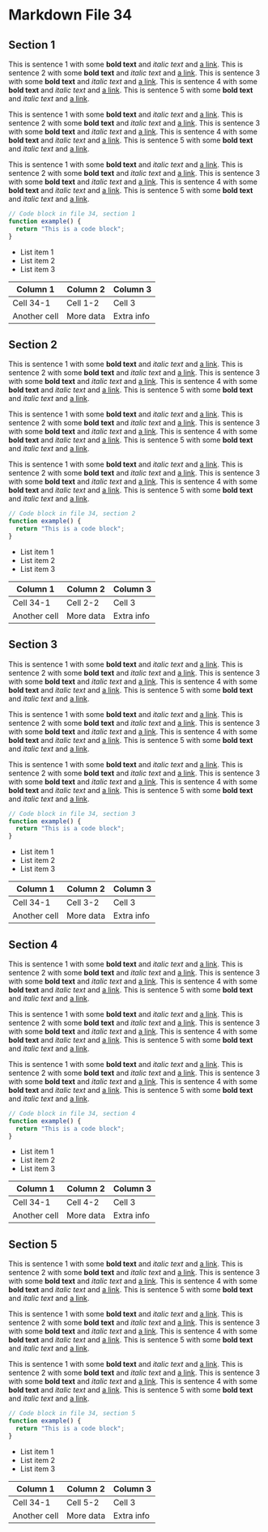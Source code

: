 # Markdown File 34


## Section 1

This is sentence 1 with some **bold text** and *italic text* and [a link](https://example.com/34/1/1/1). This is sentence 2 with some **bold text** and *italic text* and [a link](https://example.com/34/1/1/2). This is sentence 3 with some **bold text** and *italic text* and [a link](https://example.com/34/1/1/3). This is sentence 4 with some **bold text** and *italic text* and [a link](https://example.com/34/1/1/4). This is sentence 5 with some **bold text** and *italic text* and [a link](https://example.com/34/1/1/5). 

This is sentence 1 with some **bold text** and *italic text* and [a link](https://example.com/34/1/2/1). This is sentence 2 with some **bold text** and *italic text* and [a link](https://example.com/34/1/2/2). This is sentence 3 with some **bold text** and *italic text* and [a link](https://example.com/34/1/2/3). This is sentence 4 with some **bold text** and *italic text* and [a link](https://example.com/34/1/2/4). This is sentence 5 with some **bold text** and *italic text* and [a link](https://example.com/34/1/2/5). 

This is sentence 1 with some **bold text** and *italic text* and [a link](https://example.com/34/1/3/1). This is sentence 2 with some **bold text** and *italic text* and [a link](https://example.com/34/1/3/2). This is sentence 3 with some **bold text** and *italic text* and [a link](https://example.com/34/1/3/3). This is sentence 4 with some **bold text** and *italic text* and [a link](https://example.com/34/1/3/4). This is sentence 5 with some **bold text** and *italic text* and [a link](https://example.com/34/1/3/5). 

```javascript
// Code block in file 34, section 1
function example() {
  return "This is a code block";
}
```

- List item 1
- List item 2
- List item 3

| Column 1 | Column 2 | Column 3 |
| -------- | -------- | -------- |
| Cell 34-1 | Cell 1-2 | Cell 3 |
| Another cell | More data | Extra info |


## Section 2

This is sentence 1 with some **bold text** and *italic text* and [a link](https://example.com/34/2/1/1). This is sentence 2 with some **bold text** and *italic text* and [a link](https://example.com/34/2/1/2). This is sentence 3 with some **bold text** and *italic text* and [a link](https://example.com/34/2/1/3). This is sentence 4 with some **bold text** and *italic text* and [a link](https://example.com/34/2/1/4). This is sentence 5 with some **bold text** and *italic text* and [a link](https://example.com/34/2/1/5). 

This is sentence 1 with some **bold text** and *italic text* and [a link](https://example.com/34/2/2/1). This is sentence 2 with some **bold text** and *italic text* and [a link](https://example.com/34/2/2/2). This is sentence 3 with some **bold text** and *italic text* and [a link](https://example.com/34/2/2/3). This is sentence 4 with some **bold text** and *italic text* and [a link](https://example.com/34/2/2/4). This is sentence 5 with some **bold text** and *italic text* and [a link](https://example.com/34/2/2/5). 

This is sentence 1 with some **bold text** and *italic text* and [a link](https://example.com/34/2/3/1). This is sentence 2 with some **bold text** and *italic text* and [a link](https://example.com/34/2/3/2). This is sentence 3 with some **bold text** and *italic text* and [a link](https://example.com/34/2/3/3). This is sentence 4 with some **bold text** and *italic text* and [a link](https://example.com/34/2/3/4). This is sentence 5 with some **bold text** and *italic text* and [a link](https://example.com/34/2/3/5). 

```javascript
// Code block in file 34, section 2
function example() {
  return "This is a code block";
}
```

- List item 1
- List item 2
- List item 3

| Column 1 | Column 2 | Column 3 |
| -------- | -------- | -------- |
| Cell 34-1 | Cell 2-2 | Cell 3 |
| Another cell | More data | Extra info |


## Section 3

This is sentence 1 with some **bold text** and *italic text* and [a link](https://example.com/34/3/1/1). This is sentence 2 with some **bold text** and *italic text* and [a link](https://example.com/34/3/1/2). This is sentence 3 with some **bold text** and *italic text* and [a link](https://example.com/34/3/1/3). This is sentence 4 with some **bold text** and *italic text* and [a link](https://example.com/34/3/1/4). This is sentence 5 with some **bold text** and *italic text* and [a link](https://example.com/34/3/1/5). 

This is sentence 1 with some **bold text** and *italic text* and [a link](https://example.com/34/3/2/1). This is sentence 2 with some **bold text** and *italic text* and [a link](https://example.com/34/3/2/2). This is sentence 3 with some **bold text** and *italic text* and [a link](https://example.com/34/3/2/3). This is sentence 4 with some **bold text** and *italic text* and [a link](https://example.com/34/3/2/4). This is sentence 5 with some **bold text** and *italic text* and [a link](https://example.com/34/3/2/5). 

This is sentence 1 with some **bold text** and *italic text* and [a link](https://example.com/34/3/3/1). This is sentence 2 with some **bold text** and *italic text* and [a link](https://example.com/34/3/3/2). This is sentence 3 with some **bold text** and *italic text* and [a link](https://example.com/34/3/3/3). This is sentence 4 with some **bold text** and *italic text* and [a link](https://example.com/34/3/3/4). This is sentence 5 with some **bold text** and *italic text* and [a link](https://example.com/34/3/3/5). 

```javascript
// Code block in file 34, section 3
function example() {
  return "This is a code block";
}
```

- List item 1
- List item 2
- List item 3

| Column 1 | Column 2 | Column 3 |
| -------- | -------- | -------- |
| Cell 34-1 | Cell 3-2 | Cell 3 |
| Another cell | More data | Extra info |


## Section 4

This is sentence 1 with some **bold text** and *italic text* and [a link](https://example.com/34/4/1/1). This is sentence 2 with some **bold text** and *italic text* and [a link](https://example.com/34/4/1/2). This is sentence 3 with some **bold text** and *italic text* and [a link](https://example.com/34/4/1/3). This is sentence 4 with some **bold text** and *italic text* and [a link](https://example.com/34/4/1/4). This is sentence 5 with some **bold text** and *italic text* and [a link](https://example.com/34/4/1/5). 

This is sentence 1 with some **bold text** and *italic text* and [a link](https://example.com/34/4/2/1). This is sentence 2 with some **bold text** and *italic text* and [a link](https://example.com/34/4/2/2). This is sentence 3 with some **bold text** and *italic text* and [a link](https://example.com/34/4/2/3). This is sentence 4 with some **bold text** and *italic text* and [a link](https://example.com/34/4/2/4). This is sentence 5 with some **bold text** and *italic text* and [a link](https://example.com/34/4/2/5). 

This is sentence 1 with some **bold text** and *italic text* and [a link](https://example.com/34/4/3/1). This is sentence 2 with some **bold text** and *italic text* and [a link](https://example.com/34/4/3/2). This is sentence 3 with some **bold text** and *italic text* and [a link](https://example.com/34/4/3/3). This is sentence 4 with some **bold text** and *italic text* and [a link](https://example.com/34/4/3/4). This is sentence 5 with some **bold text** and *italic text* and [a link](https://example.com/34/4/3/5). 

```javascript
// Code block in file 34, section 4
function example() {
  return "This is a code block";
}
```

- List item 1
- List item 2
- List item 3

| Column 1 | Column 2 | Column 3 |
| -------- | -------- | -------- |
| Cell 34-1 | Cell 4-2 | Cell 3 |
| Another cell | More data | Extra info |


## Section 5

This is sentence 1 with some **bold text** and *italic text* and [a link](https://example.com/34/5/1/1). This is sentence 2 with some **bold text** and *italic text* and [a link](https://example.com/34/5/1/2). This is sentence 3 with some **bold text** and *italic text* and [a link](https://example.com/34/5/1/3). This is sentence 4 with some **bold text** and *italic text* and [a link](https://example.com/34/5/1/4). This is sentence 5 with some **bold text** and *italic text* and [a link](https://example.com/34/5/1/5). 

This is sentence 1 with some **bold text** and *italic text* and [a link](https://example.com/34/5/2/1). This is sentence 2 with some **bold text** and *italic text* and [a link](https://example.com/34/5/2/2). This is sentence 3 with some **bold text** and *italic text* and [a link](https://example.com/34/5/2/3). This is sentence 4 with some **bold text** and *italic text* and [a link](https://example.com/34/5/2/4). This is sentence 5 with some **bold text** and *italic text* and [a link](https://example.com/34/5/2/5). 

This is sentence 1 with some **bold text** and *italic text* and [a link](https://example.com/34/5/3/1). This is sentence 2 with some **bold text** and *italic text* and [a link](https://example.com/34/5/3/2). This is sentence 3 with some **bold text** and *italic text* and [a link](https://example.com/34/5/3/3). This is sentence 4 with some **bold text** and *italic text* and [a link](https://example.com/34/5/3/4). This is sentence 5 with some **bold text** and *italic text* and [a link](https://example.com/34/5/3/5). 

```javascript
// Code block in file 34, section 5
function example() {
  return "This is a code block";
}
```

- List item 1
- List item 2
- List item 3

| Column 1 | Column 2 | Column 3 |
| -------- | -------- | -------- |
| Cell 34-1 | Cell 5-2 | Cell 3 |
| Another cell | More data | Extra info |

